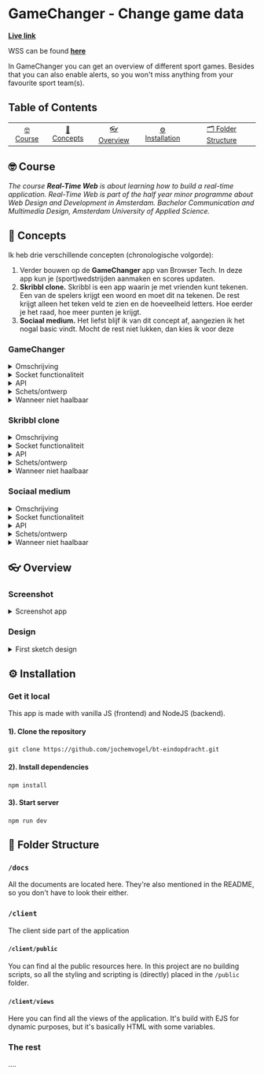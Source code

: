 # GameChanger - Change game data

**[Live link](https://gamechanger-rtw.herokuapp.com/)**

WSS can be found **[here](https://github.com/jochemvogel/gamechanger-wss)**

In GameChanger you can get an overview of different sport games. Besides that you can also enable alerts, so you won't miss anything from your favourite sport team(s).

## Table of Contents

<table>
<tr>
	<td align="center"><a href="#nerd_face-usage">🤓 Course <a></td>
	<td align="center"><a href="#dizzy-concepts">💫 Concepts <a></td>
	<td align="center"><a href="#eyeglasses-overview"> 👓 Overview <a></td>
	<td align="center"><a href="#gear-installation">⚙️ Installation<a></td>
	<td align="center"><a href="#open_file_folder-folder-structure">🗂 Folder Structure<a></td>
</tr>
</table>

## 🤓 Course

_The course **Real-Time Web** is about learning how to build a real-time application. Real-Time Web is part of the half year minor programme about Web Design and Development in Amsterdam. Bachelor Communication and Multimedia Design, Amsterdam University of Applied Science._

## 💫 Concepts

Ik heb drie verschillende concepten (chronologische volgorde):

1.  Verder bouwen op de **GameChanger** app van Browser Tech. In deze app kun je (sport)wedstrijden aanmaken en scores updaten.
2.  **Skribbl clone.** Skribbl is een app waarin je met vrienden kunt tekenen. Een van de spelers krijgt een woord en moet dit na tekenen. De rest krijgt alleen het teken veld te zien en de hoeveelheid letters. Hoe eerder je het raad, hoe meer punten je krijgt.
3.  **Sociaal medium.** Het liefst blijf ik van dit concept af, aangezien ik het nogal basic vindt. Mocht de rest niet lukken, dan kies ik voor deze

### GameChanger

<details>
<summary>Omschrijving</summary>

In deze app zijn er twee type clients: non-admin & admin clients. Voor nu kun je via het menu nog gewoon switchen, maar je zou kunnen bedenken dat je uiteindelijk kunt inloggen en met een rollen gaat werken.

Op het moment dat er iets wijzigt bij een wedstrijd, verschijnt er een notificatie. Voor nu geeft het puur aan dat er iets aangepast is, maar dit wil je uiteindelijk dynamisch maken (tijd, score, uitslag etc.)

</details>

<details>
<summary>Socket functionaliteit</summary>

Hier zijn verschillende mogelijkheden voor. Een hiervan is de Notification API. Deze heb ik al werkend, dus enkel de socket functionaliteit hoef ik er aan toe te voegen. Voor nu is het nog statisch (wedstrijd x has changed), maar dit kan uiteindelijk ook dynamisch. Ik hoop dat te kunnen realiseren in dit tijdsbestek.

Liveblog. Op elke detailpagina wil ik een liveblog hebben. Om te beginnen wil ik een globale liveblog hebben (vergelijkbaar met een chat), maar uiteindelijk wil ik dit per wedstrijd doen. Hoe of wat weet ik nog niet precies, maar ik denk een combinatie van een database & rooms op socket.io.

Een volgende stap zouden reacties kunnen zijn. Een live feed van reacties op elke wedstrijd. Vergelijkbaar met de liveblog, maar dan reacties van gebruikers.

Dit is voor nu wel voldoende, maar ik kan nog wel even door gaan met wat functionaliteit. Mocht ik zo ver zijn, dan breid ik dit nog uit. Voor nu denk ik dat ik hier wel even zoet mee ben.

</details>

<details>
<summary>API</summary>

Ik zou het leuk vinden om met een weer API te gaan werken, zodat je kunt zien wat voor weer het wordt tijdens jouw wedstrijd (of als je de wedstrijd wilt bezoeken). In eerste instantie wil ik gewoon met een statische locatie Amsterdam werken, maar de tijd wil ik wel dynamisch maken. Dus dat je daadwerkelijk kunt zien wat voor weer het is om 20.30. Hier zou je uiteindelijk nog meer dingen aan toevoegen, zoals of er neerslag is, weer gedurende de hele wedstrijd etc.

API’s die ik eventueel kan gebruiken zijn:

-   [https://openweathermap.org/price](https://openweathermap.org/)
-   [https://rapidapi.com/stefan.skliarov/api/AccuWeather/endpoints](https://rapidapi.com/stefan.skliarov/api/AccuWeather/endpoints)

</details>

<details>
<summary>Schets/ontwerp</summary>

Dit zijn een aantal ideeën van hoe het eruit kan komen te zien. Ik ben er nog niet uit welke van deze het wordt. Binnenkort verplaats ik een hoop van m'n README naar de Wiki. Het wordt nu wel een beetje veel (en we zijn nog maar net begonnen)

<details>
<summary>Ontwerp weer</summary>

![Ontwerp weer](https://i.ibb.co/Byt5dzQ/Screenshot-2021-04-12-at-17-31-59.png)

</details>

<details>
<summary>Ontwerp liveblog (non admin)</summary>

![Ontwerp liveblog non admin](https://i.ibb.co/n8473D2/Screenshot-2021-04-12-at-18-29-29.png)

</details>

</details>

<details>
<summary>Wanneer niet haalbaar</summary>

Het is een server side applicatie. Het zal wel moeten kunnen, maar ik weet niet in hoeverre mij het lukt om dit server side werkend te krijgen. Neem bijvoorbeeld de live blog. Dit is vergelijkbaar met een chat. Deze heb ik al wel eens eerder gemaakt, maar dit was client side en werd niet opgeslagen. Hier ligt dus nog een uitdaging voor mij.

Als de API te veel tijd gaat kosten. Ik heb (omdat het momenteel niet mijn prioriteit heeft) nog niet naar de API’s gekeken en weet dus niet wat ik kan verwachten. Ik hoop dat ik een tijd kan meegeven als query (zo niet, dan is een datum ook prima).

Het gaat mij dus met name om het server side gedeelte. De socket heb ik werkend en dat zal het probleem dus niet zijn. Het gaat erom dat als een admin iets typt (in het liveblog gedeelte), dat dit dan automatisch gerenderd/weergegeven wordt in de live blog van alle andere clients. Ik weet dat ik dit client side met appendChild etc. kan doen, maar ik weet niet hoe dit server side gedaan moet worden. Ik kan wel client side JavaScript gebruiken, maar omdat ik gebruik maak van EJS, kan ik geen querySelector doen. Wellicht is het dan nog een optie om een live-blog.html te hebben. Staat niet netjes, maar als dit ervoor zorgt dat ik verder kan, dan neem ik dat voor dit project voor lief.

</details>

### Skribbl clone

<details>
<summary>Omschrijving</summary>

Skribbl is een app waarin je met vrienden kunt tekenen. Een van de spelers krijgt een woord en moet dit na tekenen. De rest krijgt alleen het teken veld te zien en de hoeveelheid letters. Hoe eerder je het raad, hoe meer punten je krijgt.

Het scherm is ongeveer voor ¾ gevuld met een canvas waarop degene tekent en voor ¼ gevuld met een chat waarin alle deelnemers hun pogingen doen. Op het moment dat het, het juiste woord is, wordt het woord vervangen met someone guessed the word en worden er punten toegekend aan deze persoon.

</details>

<details>
<summary>Socket functionaliteit</summary>

Het tekenen op een canvas zou elke gebruiker moeten zien. Dit zou je met behulp van een socket kunnen doen. Daarnaast heb je een chat waar iedereen de woorden raadt. Dit is dus een chat en hier kun je web sockets voor gebruiken.

</details>

<details>
<summary>API</summary>

Voor de API heb ik nog niet echt een heel goed beeld wat er nodig is. Ik zou kunnen begrijpen dat er iets van een woorden API nodig is om random woorden te genereren. Je zou natuurlijk zelf wat woorden kunnen verzinnen, maar een API werkt net zo makkelijk. Wellicht dat er dan ook een API is waarin je je taal kunt selecteren. Dan heb je direct een spel dat in meerdere talen gespeeld kan worden.

</details>

<details>
<summary>Schets/ontwerp</summary>

...

</details>

<details>
<summary>Wanneer niet haalbaar</summary>

Ik weet niet in hoeverre het lastig is om het hele tekenen werkend te krijgen. Het tekenen is 1, maar daarnaast wil je verschillende users hebben, je wilt random woorden genereren, je wilt checken of iemand het juiste woord heeft ingevuld en je wilt (aan de hand van de tijd die gespeeld is) punten toekennen. Dit is een hoop en daarom denk ik eerlijk gezegd dat het niet realistisch is om dit te maken.

</details>

### Sociaal medium

<details>
<summary>Omschrijving</summary>

Een sociaal medium heeft niet echt een uitgebreide uitleg nodig. Eerlijk gezegd vermijd ik deze het liefst, maar mocht nou niets lukken, dan is een sociaal medium iets om uiteindelijk nog te doen. Het is niet super spannend, maar alle aspecten komen wel terug.

</details>

<details>
<summary>Socket functionaliteit</summary>

Denk hier aan een live feed. De feed wordt automatisch geupdate op het moment dat er een nieuwe post is (van een van jouw vrienden). Daarnaast is het natuurlijk ook mogelijk om een chat te implementeren.

</details>

<details>
<summary>API</summary>

Voor de API heb ik nog niet echt een heel goed beeld wat er nodig is. Ook hier zou ik de weer API kunnen gebruiken. Wellicht dat er elke ochtend (of elk dagdeel) een bericht in je feed komt over het weer op dat moment.

</details>

<details>
<summary>Schets/ontwerp</summary>

Komt later..

</details>

<details>
<summary>Wanneer niet haalbaar</summary>

Dit is realistisch en daarom ook haalbaar. Maar wat ik al zei: liever doe ik het niet omdat het nogal saai is. Mijn voorkeur gaat daarom uit naar het eerste concept en dat ga ik ook eerst proberen werkend te krijgen.

</details>

## :eyeglasses: Overview

### Screenshot

<details>
<summary>Screenshot app</summary>

![Screenshot app](https://raw.githubusercontent.com/jochemvogel/bt-eindopdracht/master/docs/screenshots/Screenshot%202021-03-28%20at%2020.01.26.png)

</details>

### Design

<details>
<summary>First sketch design</summary>

![First sketch design](https://i.ibb.co/LpLfNCF/Screenshot-2021-03-23-at-20-24-01.png)

</details>

## :gear: Installation

### Get it local

This app is made with vanilla JS (frontend) and NodeJS (backend).

#### 1). Clone the repository

`git clone https://github.com/jochemvogel/bt-eindopdracht.git`

#### 2). Install dependencies

`npm install`

#### 3). Start server

`npm run dev`

## :open_file_folder: Folder Structure

### `/docs`

All the documents are located here. They're also mentioned in the README, so you don't have to look their either.

### `/client`

The client side part of the application

#### `/client/public`

You can find al the public resources here. In this project are no building scripts, so all the styling and scripting is (directly) placed in the `/public` folder.

#### `/client/views`

Here you can find all the views of the application. It's build with EJS for dynamic purposes, but it's basically HTML with some variables.

### The rest

....
